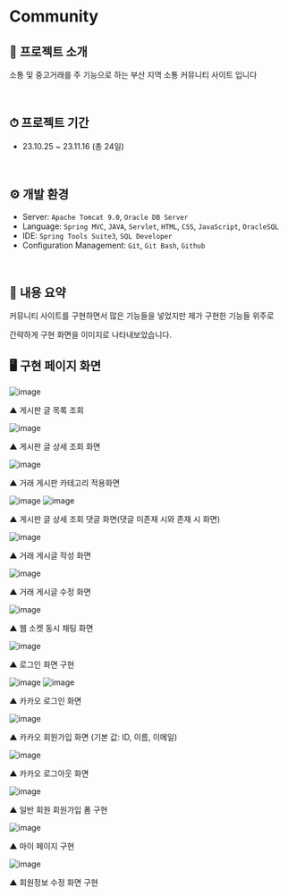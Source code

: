 # Community

## 📖 프로젝트 소개
소통 및 중고거래를 주 기능으로 하는 
부산 지역 소통 커뮤니티 사이트 입니다

<br>

## ⏱ 프로젝트 기간
* 23.10.25 ~ 23.11.16 (총 24일)

<br>

## ⚙ 개발 환경
- Server: `Apache Tomcat 9.0`, `Oracle DB Server`
- Language: `Spring MVC`, `JAVA`, `Servlet`, `HTML`, `CSS`, `JavaScript`, `OracleSQL`
- IDE: `Spring Tools Suite3`, `SQL Developer`
- Configuration Management: `Git`, `Git Bash`, `Github`

<br>

## 🔗 내용 요약

커뮤니티 사이트를 구현하면서 많은 기능들을 넣었지만 제가 구현한 기능들 위주로 

간략하게 구현 화면을 이미지로 나타내보았습니다.

## 🖥️ 구현 페이지 화면

![image](https://github.com/Mincheol0721/Community/assets/41099574/3dc8cd3b-91ca-49e6-82b1-3a75803a382c)

▲ 게시판 글 목록 조회

![image](https://github.com/Mincheol0721/Community/assets/41099574/f1021d71-2016-4982-8787-bb9ae5a9500d)

▲ 게시판 글 상세 조회 화면

![image](https://github.com/Mincheol0721/Community/assets/41099574/56322d5e-a932-4ec0-b525-793eabd60d66)

▲ 거래 게시판 카테고리 적용화면

![image](https://github.com/Mincheol0721/Community/assets/41099574/57464a16-dc9a-4be1-a048-a8562b185019)
![image](https://github.com/Mincheol0721/Community/assets/41099574/ff13a577-7192-4198-9ad5-d310c45d1cf3)

▲ 게시판 글 상세 조회 댓글 화면(댓글 미존재 시와 존재 시 화면)

![image](https://github.com/Mincheol0721/Community/assets/41099574/03097e18-bad5-45db-9338-d3558a9f9da3)

▲ 거래 게시글 작성 화면

![image](https://github.com/Mincheol0721/Community/assets/41099574/b8a09398-72e9-447b-98dd-698f2359e6fd)

▲ 거래 게시글 수정 화면

![image](https://github.com/Mincheol0721/Community/assets/41099574/58668caf-5194-465e-9fda-37f56bae9472)

▲ 웹 소켓 동시 채팅 화면

![image](https://github.com/Mincheol0721/Community/assets/41099574/907473fd-a7d8-4e2c-b5d4-44f0204e1c7d)

▲ 로그인 화면 구현

![image](https://github.com/Mincheol0721/Community/assets/41099574/70e0949a-888e-4932-8962-07806ad3a723)
![image](https://github.com/Mincheol0721/Community/assets/41099574/a933cc4c-1596-442f-89ce-6403828c05a6)

▲ 카카오 로그인 화면

![image](https://github.com/Mincheol0721/Community/assets/41099574/292a1c09-bc93-4e0e-a9fa-ae9f4d5ae99e)

▲ 카카오 회원가입 화면 (기본 값: ID, 이름, 이메일)

![image](https://github.com/Mincheol0721/Community/assets/41099574/0b0748c0-750e-4e0f-9d65-49c31ca34897)

▲ 카카오 로그아웃 화면

![image](https://github.com/Mincheol0721/Community/assets/41099574/e9ca1198-3eed-4ab0-b9c0-74702f5bc46d)

▲ 일반 회원 회원가입 폼 구현

![image](https://github.com/Mincheol0721/Community/assets/41099574/5e5bf760-38a9-4eb0-90e8-de4bda65050d)

▲ 마이 페이지 구현

![image](https://github.com/Mincheol0721/Community/assets/41099574/75b748f4-c9a5-4d58-ab28-df3d1cf4c4e2)

▲ 회원정보 수정 화면 구현



